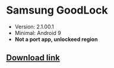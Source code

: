 # Samsung GoodLock
- Version: 2.1.00.1
- Minimal: Android 9
- **Not a port app, unlockeed region**

## [Download link](https://www.pling.com/p/1541574/)
